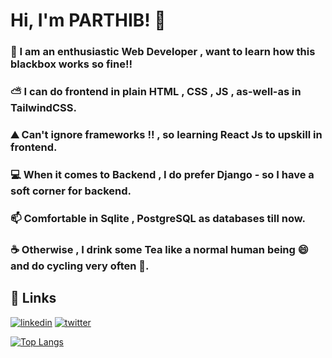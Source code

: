 # Hi, I'm PARTHIB! 👋

### 👦 I am an enthusiastic Web Developer , want to learn how this blackbox works so fine!!
### ⛅ I can do frontend in plain HTML , CSS , JS , as-well-as in TailwindCSS.
### ⛰️ Can't ignore frameworks !! , so learning React Js to upskill in frontend.
### 💻 When it comes to Backend , I do prefer Django - so I have a soft corner for backend.
### 📫 Comfortable in Sqlite , PostgreSQL as databases till now.
### ☕ Otherwise , I drink some Tea like a normal human being 😄 and do cycling very often 🚴.




## 🎷 Links
[![linkedin](https://img.shields.io/badge/linkedin-0A66C2?style=for-the-badge&logo=linkedin&logoColor=white)](https://www.linkedin.com/in/parthib-kumar-deb-a438a6234/)
[![twitter](https://img.shields.io/badge/twitter-white?style=for-the-badge&logo=twitter&logoColor=black)](https://twitter.com/parthib_deb23)

[![Top Langs](https://github-readme-stats.vercel.app/api/top-langs/?username=PARTHIB-DEB&layout=pie)](https://github.com/PARTHIB-FRB/github-readme-stats)
